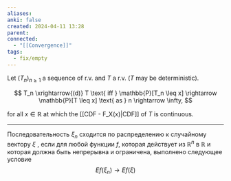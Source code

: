 ```yaml
---
aliases: 
anki: false
created: 2024-04-11 13:28
parent: 
connected:
  - "[[Convergence]]"
tags:
  - fix/empty
---
```


Let $(T_n)_{n\geq1}$ a sequence of r.v. and $T$ a r.v. ($T$ may be deterministic).

$$ T_n \xrightarrow{(d)} T \text{ iff } \mathbb{P}[T_n \leq x] \rightarrow \mathbb{P}[T \leq x] \text{ as } n \rightarrow \infty, $$ 

for all $x \in \mathbb{R}$ at which the [[CDF - F_X(x)|CDF]] of $T$ is continuous.

---



Последовательность $\xi_n$ сходится по распределению к случайному вектору $\xi$ , если для любой функции $f$, которая действует из $\mathbb{R}^n$ в $\mathbb{R}$ и которая должна быть непрерывна и ограничена, выполнено следующее условие
$$Ef(\xi_n)\to Ef(\xi)$$
